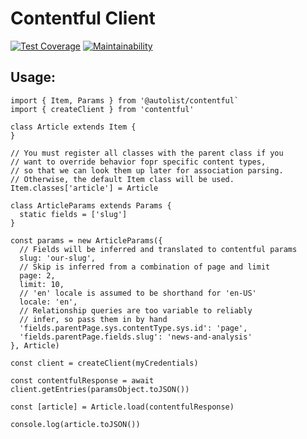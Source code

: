 # Contentful Client
[![Test Coverage](https://api.codeclimate.com/v1/badges/232853287f54be2172aa/test_coverage)](https://codeclimate.com/repos/5b806b29d9fa0f16a200a9c4/test_coverage)
[![Maintainability](https://api.codeclimate.com/v1/badges/232853287f54be2172aa/maintainability)](https://codeclimate.com/repos/5b806b29d9fa0f16a200a9c4/maintainability)

## Usage:

```
import { Item, Params } from '@autolist/contentful`
import { createClient } from 'contentful'

class Article extends Item {
}

// You must register all classes with the parent class if you
// want to override behavior fopr specific content types,
// so that we can look them up later for association parsing.
// Otherwise, the default Item class will be used.
Item.classes['article'] = Article

class ArticleParams extends Params {
  static fields = ['slug']
}

const params = new ArticleParams({
  // Fields will be inferred and translated to contentful params
  slug: 'our-slug',
  // Skip is inferred from a combination of page and limit
  page: 2,
  limit: 10,
  // 'en' locale is assumed to be shorthand for 'en-US'
  locale: 'en',
  // Relationship queries are too variable to reliably
  // infer, so pass them in by hand
  'fields.parentPage.sys.contentType.sys.id': 'page',
  'fields.parentPage.fields.slug': 'news-and-analysis'
}, Article)

const client = createClient(myCredentials)

const contentfulResponse = await client.getEntries(paramsObject.toJSON())

const [article] = Article.load(contentfulResponse)

console.log(article.toJSON())
```
